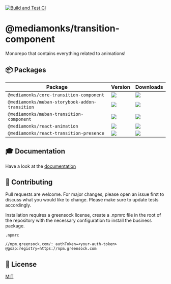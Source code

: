 [![Build and Test CI](https://github.com/mediamonks/transition-component/actions/workflows/build-and-test.yml/badge.svg)](https://github.com/mediamonks/transition-component/actions/workflows/build-and-test.yml)

# @mediamonks/transition-component

Monorepo that contains everything related to animations!

## 📦 Packages

| Package                                        | Version                                                                                                                                          | Downloads                                                                       |
| ---------------------------------------------- | ------------------------------------------------------------------------------------------------------------------------------------------------ | ------------------------------------------------------------------------------- |
| `@mediamonks/core-transition-component`        | [![](https://img.shields.io/npm/v/@mediamonks/core-transition-component)](https://npmjs.com/@mediamonks/core-transition-component)               | ![](https://img.shields.io/npm/dm/@mediamonks/core-transition-component)        |
| `@mediamonks/muban-storybook-addon-transition` | [![](https://img.shields.io/npm/v/@mediamonks/muban-storybook-addon-transition)](https://npmjs.com/@mediamonks/muban-storybook-addon-transition) | ![](https://img.shields.io/npm/dm/@mediamonks/muban-storybook-addon-transition) |
| `@mediamonks/muban-transition-component`       | [![](https://img.shields.io/npm/v/@mediamonks/muban-transition-component)](https://npmjs.com/@mediamonks/muban-transition-component)             | ![](https://img.shields.io/npm/dm/@mediamonks/muban-transition-component)       |
| `@mediamonks/react-animation`                  | [![](https://img.shields.io/npm/v/@mediamonks/react-animation)](https://npmjs.com/@mediamonks/react-animation)                                   | ![](https://img.shields.io/npm/dm/@mediamonks/react-animation)                  |
| `@mediamonks/react-transition-presence`        | [![](https://img.shields.io/npm/v/@mediamonks/react-transition-presence)](https://npmjs.com/@mediamonks/react-transition-presence)               | ![](https://img.shields.io/npm/dm/@mediamonks/react-transition-presence)        |

## 🎓 Documentation

Have a look at the [documentation](https://mediamonks.github.io/transition-component/)

## 💪 Contributing

Pull requests are welcome. For major changes, please open an issue first to discuss what you would
like to change. Please make sure to update tests accordingly.

Installation requires a greensock license, create a .npmrc file in the root of the repository with
the necessary configuration to install the business package.

```
.npmrc

//npm.greensock.com/:_authToken=<your-auth-token>
@gsap:registry=https://npm.greensock.com

```

## 📝 License

[MIT](./LICENSE)
